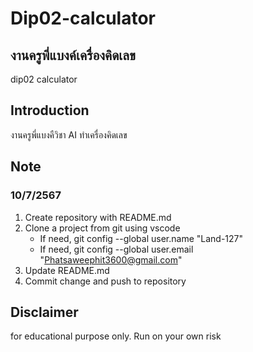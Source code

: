 # Dip02-calculator
## งานครูพี่แบงค์เครื่องคิดเลข
dip02 calculator
## Introduction
งานครูพี่แบงคืวิชา AI ทำเครื่องคิดเลข
## Note
### 10/7/2567
1. Create repository with README.md
2. Clone a project from git using vscode
    - If need, git config --global user.name "Land-127"
    - If need, git config --global user.email "Phatsaweephit3600@gmail.com"
3. Update README.md
4. Commit change and push to repository

## Disclaimer
for educational purpose only. Run on your own risk